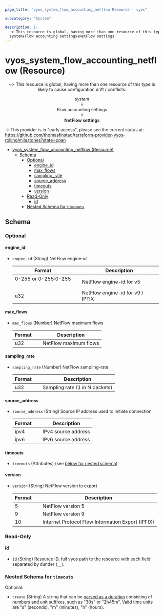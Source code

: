 ```yaml
---
page_title: "vyos_system_flow_accounting_netflow Resource - vyos"

subcategory: "System"

description: |-
  ~> This resource is global, having more than one resource of this type is likely to cause configuration drift / conflicts.
  system⯯Flow accounting settings⯯NetFlow settings
---
```


# vyos_system_flow_accounting_netflow (Resource)
<center>

~> This resource is global, having more than one resource of this type is likely to cause configuration drift / conflicts.

*system*  
⯯  
Flow accounting settings  
⯯  
**NetFlow settings**


</center>

-> This provider is in "early access", please see the current status at: https://github.com/thomasfinstad/terraform-provider-vyos-rolling/milestones?state=open

<!--TOC-->

- [vyos_system_flow_accounting_netflow (Resource)](#vyos_system_flow_accounting_netflow-resource)
  - [Schema](#schema)
    - [Optional](#optional)
      - [engine_id](#engine_id)
      - [max_flows](#max_flows)
      - [sampling_rate](#sampling_rate)
      - [source_address](#source_address)
      - [timeouts](#timeouts)
      - [version](#version)
    - [Read-Only](#read-only)
      - [id](#id)
    - [Nested Schema for `timeouts`](#nested-schema-for-timeouts)

<!--TOC-->

<!-- schema generated by tfplugindocs -->
## Schema

### Optional

#### engine_id
- `engine_id` (String) NetFlow engine-id

    |  Format                &emsp;|  Description                       |
    |------------------------|------------------------------------|
    |  0-255 or 0-255:0-255  &emsp;|  NetFlow engine-id for v5          |
    |  u32                   &emsp;|  NetFlow engine-id for v9 / IPFIX  |
#### max_flows
- `max_flows` (Number) NetFlow maximum flows

    |  Format  &emsp;|  Description            |
    |----------|-------------------------|
    |  u32     &emsp;|  NetFlow maximum flows  |
#### sampling_rate
- `sampling_rate` (Number) NetFlow sampling-rate

    |  Format  &emsp;|  Description                     |
    |----------|----------------------------------|
    |  u32     &emsp;|  Sampling rate (1 in N packets)  |
#### source_address
- `source_address` (String) Source IP address used to initiate connection

    |  Format  &emsp;|  Description          |
    |----------|-----------------------|
    |  ipv4    &emsp;|  IPv4 source address  |
    |  ipv6    &emsp;|  IPv6 source address  |
#### timeouts
- `timeouts` (Attributes) (see [below for nested schema](#nestedatt--timeouts))
#### version
- `version` (String) NetFlow version to export

    |  Format  &emsp;|  Description                                        |
    |----------|-----------------------------------------------------|
    |  5       &emsp;|  NetFlow version 5                                  |
    |  9       &emsp;|  NetFlow version 9                                  |
    |  10      &emsp;|  Internet Protocol Flow Information Export (IPFIX)  |

### Read-Only

#### id
- `id` (String) Resource ID, full vyos path to the resource with each field separated by dunder (`__`).

<a id="nestedatt--timeouts"></a>
### Nested Schema for `timeouts`

Optional:

- `create` (String) A string that can be [parsed as a duration](https://pkg.go.dev/time#ParseDuration) consisting of numbers and unit suffixes, such as &#34;30s&#34; or &#34;2h45m&#34;. Valid time units are &#34;s&#34; (seconds), &#34;m&#34; (minutes), &#34;h&#34; (hours).
